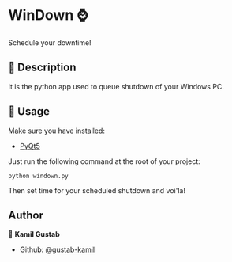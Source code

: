 # WinDown :watch:
Schedule your downtime!
## :book: Description
It is the python app used to queue shutdown of your Windows PC.
## 🚀 Usage
Make sure you have installed:
* [PyQt5](https://pypi.org/project/PyQt5)

Just run the following command at the root of your project:
```
python windown.py
```
Then set time for your scheduled shutdown and voi'la!
## Author

👤 **Kamil Gustab**

- Github: [@gustab-kamil](https://github.com/kamil-gustab)
